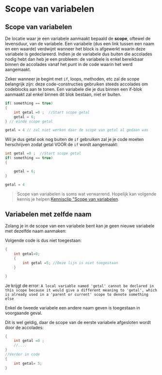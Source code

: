 # Scope van variabelen

## Scope van variabelen

De locatie waar je een variabele aanmaakt bepaald de **scope**, oftewel de levensduur, van de variabele. Een variabele (dus een link tussen een naam en een waarde) verdwijnt wanneer het block is afgewerkt waarin deze variabele is gedeclareerd. Indien je de variabele dus buiten die accolades nodig hebt dan heb je een probleem: de variabele is enkel bereikbaar binnen de accolades vanaf het punt in de code waarin het werd aangemaakt.

Zeker wanneer je begint met `if`, loops, methoden, etc zal de scope belangrijk zijn: deze code-constructies gebruiken steeds accolades om codeblocks aan te tonen. Een variabele die je dus binnen een if-blok aanmaakt zal enkel binnen dit blok bestaan, niet er buiten.

```csharp
if( something == true)
{
    int getal =0 ;  //Start scope getal
    getal = 6;
} // einde scope getal

getal = 4 // zal niet werken daar de scope van getal al gedaan was
```

Wil je dus getal ook nog buiten de `if` gebruiken zal je je code moeten herschrijven zodat getal VOOR de `if` wordt aangemaakt:

```csharp
int getal =0 ;  //Start scope getal
if( something == true)
{

    getal = 6;
} 

getal = 4
```

> Scope van variabelen is soms wat verwarrend. Hopelijk kan volgende kennis je helpen:[Kennisclip "Scope van variabelen](https://ap.cloud.panopto.eu/Panopto/Pages/Viewer.aspx?id=20538981-ceaf-4129-a54a-a91100c81b2f).

## Variabelen met zelfde naam

Zolang je in de scope van een variabele bent kan je geen nieuwe variabele met dezelfde naam aanmaken:

Volgende code is dus niet toegestaan:

```csharp
{
    int getal=0;
    {
        int getal =5; //Deze lijn is niet toegestaan
    }

}
```

Je krijgt de error: `A local variable named 'getal' cannot be declared in this scope because it would give a different meaning to 'getal', which is already used in a 'parent or current' scope to denote something else`

Enkel de tweede variabele een andere naam geven is toegestaan in voorgaande geval.

Dit is wel geldig, daar de scope van de eerste variabele afgesloten wordt door de accolades:

```csharp
{
    int getal =0 ;
    //....
}
//Verder in code
{
    int getal= 5;
}
```


